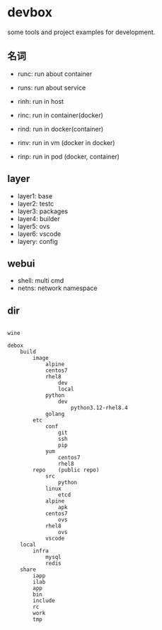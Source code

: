 # devbox

some tools and project examples for development.

## 名词
- runc: run about container
- runs: run about service

- rinh: run in host
- rinc: run in container(docker)
- rind: run in docker(container)
- rinv: run in vm  (docker in docker)

- rinp: run in pod (docker, container)


## layer
- layer1: base
- layer2: testc
- layer3: packages
- layer4: builder
- layer5: ovs
- layer6: vscode
- layery: config

## webui
- shell: multi cmd
- netns: network namespace 

## dir
```text

wine

debox
    build
        image
            alpine
            centos7
            rhel8  
                dev
                local
            python
                dev
                    python3.12-rhel8.4
            golang
        etc
            conf
                git
                ssh
                pip
            yum
                centos7
                rhel8
        repo    (public repo)
            src
                python 
            linux  
                etcd
            alpine
                apk
            centos7
                ovs
            rhel8 
                ovs
            vscode
    local
        infra
            mysql
            redis
    share
        iapp
        ilab
        app
        bin
        include
        rc
        work
        tmp
```
